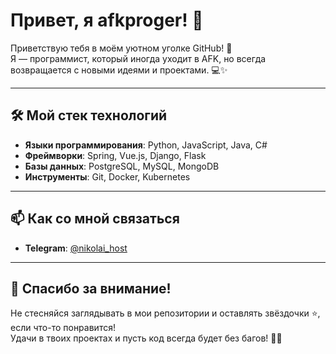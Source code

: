 # Привет, я afkproger! 👋

Приветствую тебя в моём уютном уголке GitHub! 🎉  
Я — программист, который иногда уходит в AFK, но всегда возвращается с новыми идеями и проектами. 💻✨  

---

## 🛠️ Мой стек технологий

- **Языки программирования**: Python, JavaScript, Java, C#  
- **Фреймворки**: Spring, Vue.js, Django, Flask  
- **Базы данных**: PostgreSQL, MySQL, MongoDB  
- **Инструменты**: Git, Docker, Kubernetes   

---

## 📫 Как со мной связаться

- **Telegram**: [@nikolai_host](https://t.me/nikolai_host)  

---

## 🐾 Спасибо за внимание!

Не стесняйся заглядывать в мои репозитории и оставлять звёздочки ⭐, если что-то понравится!  
Удачи в твоих проектах и пусть код всегда будет без багов! 🐛✨  
